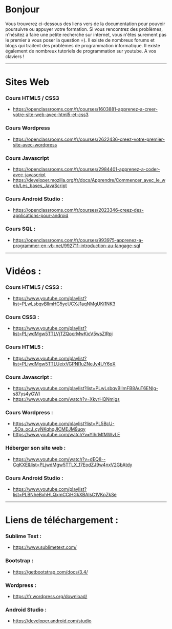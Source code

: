 # Bonjour

Vous trouverez ci-dessous des liens vers de la documentation pour pouvoir poursuivre ou appuyer votre formation.
Si vous rencontrez des problèmes, n'hésitez à faire une petite recherche sur internet, vous n'êtes surement pas le premier à vous poser la question =). Il existe de nombreux forums et blogs qui traitent des problèmes de programmation informatique. Il existe également de nombreux tutoriels de programmation sur youtube. A vos claviers !

--------------------------------------------------------------------------------

# Sites Web

### Cours HTML5 / CSS3  

- https://openclassrooms.com/fr/courses/1603881-apprenez-a-creer-votre-site-web-avec-html5-et-css3

### Cours Wordpress

- https://openclassrooms.com/fr/courses/2622436-creez-votre-premier-site-avec-wordpress

### Cours Javascript

- https://openclassrooms.com/fr/courses/2984401-apprenez-a-coder-avec-javascript
- https://developer.mozilla.org/fr/docs/Apprendre/Commencer_avec_le_web/Les_bases_JavaScript

### Cours Android Studio :

- https://openclassrooms.com/fr/courses/2023346-creez-des-applications-pour-android

### Cours SQL :

- https://openclassrooms.com/fr/courses/993975-apprenez-a-programmer-en-vb-net/992711-introduction-au-langage-sql



--------------------------------------------------------------------------------


# Vidéos :

### Cours HTML5 / CSS3 :

- https://www.youtube.com/playlist?list=PLwLsbqvBlImHG5yeUCXJ1aqNMgUKi1NK3

### Cours CSS3 :

- https://www.youtube.com/playlist?list=PLjwdMgw5TTLVjTZQocrMwKicV5wsZlRpj

### Cours HTML5 :

- https://www.youtube.com/playlist?list=PLjwdMgw5TTLUeixVGPNl1uZNeJy4UY6qX

### Cours Javascript :

- https://www.youtube.com/playlist?list=PLwLsbqvBlImFB8AuT6ENIg-s87ys4yGWI
- https://www.youtube.com/watch?v=XkvrHQNmigs

### Cours Wordpress :

- https://www.youtube.com/playlist?list=PL5BcU-_5Oa_ocJ_cyNKqhqJICMEJM9uqy
- https://www.youtube.com/watch?v=YIhrMfMWvLE

### Héberger son site web :

- https://www.youtube.com/watch?v=dEQ8--CqKXE&list=PLjwdMgw5TTLX_17EodZJ9w4nxV2GbAtdy

### Cours Android Studio :

- https://www.youtube.com/playlist?list=PLBNheBxhHLQxmCCiHGkXBAIsC1VKpZkSe


--------------------------------------------------------------------------------

# Liens de téléchargement :

### Sublime Text :
- https://www.sublimetext.com/
### Bootstrap :
- https://getbootstrap.com/docs/3.4/
### Wordpress :
- https://fr.wordpress.org/download/
### Android Studio :
- https://developer.android.com/studio

